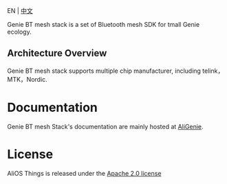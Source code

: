 EN | [中文](./README-zh.md)

Genie BT mesh stack is a set of Bluetooth mesh SDK for tmall Genie ecology.

## Architecture Overview

Genie BT mesh stack supports multiple chip manufacturer, including telink，MTK，Nordic.


# Documentation

Genie BT mesh Stack's documentation are mainly hosted at [AliGenie](https://www.aligenie.com/).

# License

  AliOS Things is released under the [Apache 2.0 license](LICENSE)

